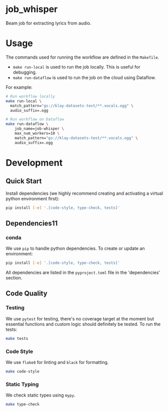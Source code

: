 # job_whisper

Beam job for extracting lyrics from audio.

# Usage

The commands used for running the workflow are defined in the `Makefile`.
- `make run-local` is used to run the job locally. This is useful for debugging.
- `make run-dataflow` is used to run the job on the cloud using Dataflow.

For example:

```sh
# Run workflow locally
make run-local \
  match_pattern="gs://klay-datasets-test/**.vocals.ogg" \
  audio_suffix=.ogg

# Run workflow on Dataflow
make run-dataflow \
    job_name=job-whisper \
    max_num_workers=10 \
    match_pattern="gs://klay-datasets-test/**.vocals.ogg" \
    audio_suffix=.ogg
```



# Development
## Quick Start
Install dependencies (we highly recommend creating and activating a virtual
python environment first):
```sh
pip install [-e] '.[code-style, type-check, tests]'
```

## Dependencies11
### conda
We use `pip` to handle python dependencies.  To create or update an environment:

```sh
pip install [-e] '.[code-style, type-check, tests]'
```

All dependencies are listed in the `pyproject.toml` file in the 'dependencies'
section.

## Code Quality
### Testing
We use `pytest` for testing, there's no coverage target at the moment but
essential functions and custom logic should definitely be tested. To run the
tests:
```sh
make tests
```

### Code Style
We use `flake8` for linting and `black` for formatting.

```sh
make code-style
```

### Static Typing
We check static types using `mypy`.
```sh
make type-check
```
